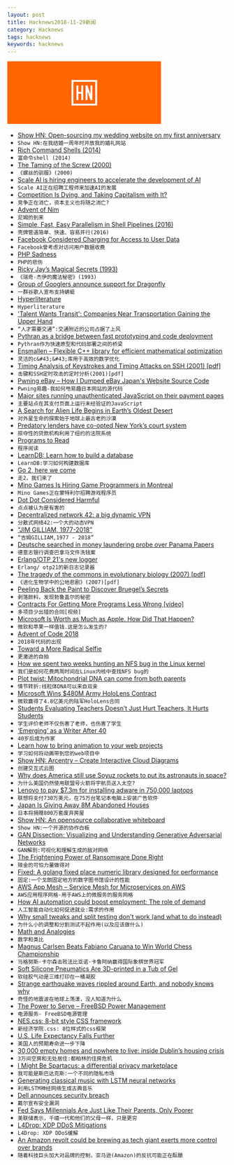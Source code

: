 ```yaml
---
layout: post
title: Hacknews2018-11-29新闻
category: Hacknews
tags: hacknews
keywords: hacknews
---
```


![haccknews-banner](/assets/image/hacknews-banner.jpg)

- [Show HN: Open-sourcing my wedding website on my first anniversary](https://github.com/rampatra/wedding-website)
- `Show HN:在我结婚一周年时开放我的婚礼网站`
- [Rich Command Shells (2014)](http://waywardmonkeys.org/2014/10/10/rich-command-shells/)
- `富命令shell (2014)`
- [The Taming of the Screw (2000)](http://www.americanhistory.si.edu/subs/anglesdangles/taming.html)
- `《螺丝的驯服》(2000)`
- [Scale AI is hiring engineers to accelerate the development of AI](https://www.scaleapi.com/about#jobs)
- `Scale AI正在招聘工程师来加速AI的发展`
- [Competition Is Dying, and Taking Capitalism with It?](https://www.bloomberg.com/opinion/articles/2018-11-25/the-myth-of-capitalism-exposed)
- `竞争正在消亡，资本主义也将随之消亡?`
- [Advent of Nim](https://nim-lang.org/blog/2018/11/26/advent-of-nim.html)
- `尼姆的到来`
- [Simple, Fast, Easy Parallelism in Shell Pipelines (2016)](http://catern.com/posts/pipes.html)
- `壳牌管道简单、快速、容易并行(2016)`
- [Facebook Considered Charging for Access to User Data](https://www.wsj.com/articles/facebook-considered-charging-for-access-to-user-data-1543447785)
- `Facebook曾考虑对访问用户数据收费`
- [PHP Sadness](http://phpsadness.com/)
- `PHP的悲伤`
- [Ricky Jay’s Magical Secrets (1993)](https://www.newyorker.com/magazine/1993/04/05/secrets-of-the-magus)
- `《瑞奇·杰伊的魔法秘密》(1993)`
- [Group of Googlers announce support for Dragonfly](https://techcrunch.com/2018/11/28/google-dragonfly-letter/)
- `一群谷歌人宣布支持蜻蜓`
- [Hyperliterature](https://www.jamesyu.org/hyperliterature.html)
- `Hyperliterature`
- [&#39;Talent Wants Transit&#39;: Companies Near Transportation Gaining the Upper Hand](https://www.npr.org/2018/11/29/671203167/talent-wants-transit-companies-near-transportation-gaining-the-upper-hand)
- `“人才需要交通”:交通附近的公司占据了上风`
- [Pythran as a bridge between fast prototyping and code deployment](http://serge-sans-paille.github.io/pythran-stories/pythran-as-a-bridge-between-fast-prototyping-and-code-deployment.html)
- `Pythran作为快速原型和代码部署之间的桥梁`
- [Ensmallen – Flexible C&#43;&#43; library for efficient mathematical optimization](http://www.ensmallen.org)
- `灵活的c&#43;&#43;库用于高效的数学优化`
- [Timing Analysis of Keystrokes and Timing Attacks on SSH (2001) [pdf]](https://people.eecs.berkeley.edu/~daw/papers/ssh-use01.pdf)
- `击键和SSH定时攻击的定时分析(2001)[pdf]`
- [Pwning eBay – How I Dumped eBay Japan&#39;s Website Source Code](https://slashcrypto.org/2018/11/28/eBay-source-code-leak/)
- `Pwning易趣-我如何甩易趣日本网站的源代码`
- [Major sites running unauthenticated JavaScript on their payment pages](https://shkspr.mobi/blog/2018/11/major-sites-running-unauthenticated-javascript-on-their-payment-pages/)
- `主要站点在其支付页面上运行未经验证的JavaScript`
- [A Search for Alien Life Begins in Earth’s Oldest Desert](https://www.theatlantic.com/science/archive/2018/11/searching-life-martian-landscape/576628/)
- `对外星生命的探索始于地球上最古老的沙漠`
- [Predatory lenders have co-opted New York’s court system](https://www.bloomberg.com/graphics/2018-confessions-of-judgment-new-york-court-clerks/)
- `掠夺性的贷款机构利用了纽约的法院系统`
- [Programs to Read](http://wiki.c2.com/?ProgramsToRead)
- `程序阅读`
- [LearnDB: Learn how to build a database](https://learndb.net/)
- `LearnDB:学习如何构建数据库`
- [Go 2, here we come](https://blog.golang.org/go2-here-we-come)
- `走2，我们来了`
- [Mino Games Is Hiring Game Programmers in Montreal](https://mino-games.workable.com/j/7AC7233C2B)
- `Mino Games正在蒙特利尔招聘游戏程序员`
- [Dot Dot Considered Harmful](https://fuchsia.googlesource.com/docs/&#43;/HEAD/the-book/dotdot.md)
- `点点被认为是有害的`
- [Decentralized network 42: a big dynamic VPN](https://dn42.net/Home)
- `分散式网络42:一个大的动态VPN`
- [“JIM GILLIAM, 1977-2018”](https://civichall.org/civicist/jim-gilliam-1977-2018/)
- `“吉姆GILLIAM,1977 - 2018”`
- [Deutsche searched in money laundering probe over Panama Papers](https://www.reuters.com/article/us-deutsche-bank-moneylaundering-idUSKCN1NY0ZN)
- `德意志银行调查巴拿马文件洗钱案`
- [Erlang/OTP 21&#39;s new logger](https://ferd.ca/erlang-otp-21-s-new-logger.html)
- `Erlang/ otp21的新日志记录器`
- [The tragedy of the commons in evolutionary biology (2007) [pdf]](http://www.kokkonuts.org/wp-content/uploads/Rankin_ToC.pdf)
- `《进化生物学中的公地悲剧》(2007)[pdf]`
- [Peeling Back the Paint to Discover Bruegel’s Secrets](https://www.nytimes.com/2018/11/23/arts/design/bruegel-kunsthistorisches-museum-technology-layers.html)
- `剥落颜料，发现勃鲁盖尔的秘密`
- [Contracts For Getting More Programs Less Wrong [video]](https://www.youtube.com/watch?v=lNITrPhl2_A)
- `多项目少出错的合同[视频]`
- [Microsoft Is Worth as Much as Apple. How Did That Happen?](https://www.nytimes.com/2018/11/29/technology/microsoft-apple-worth-how.html)
- `微软和苹果一样值钱.这是怎么发生的?`
- [Advent of Code 2018](https://adventofcode.com/2018)
- `2018年代码的出现`
- [Toward a More Radical Selfie](https://www.theparisreview.org/blog/2018/11/27/toward-a-more-radical-selfie/)
- `更激进的自拍`
- [How we spent two weeks hunting an NFS bug in the Linux kernel](https://about.gitlab.com/2018/11/14/how-we-spent-two-weeks-hunting-an-nfs-bug/)
- `我们是如何花费两周时间在Linux内核中查找NFS bug的`
- [Plot twist: Mitochondrial DNA can come from both parents](https://arstechnica.com/science/2018/11/plot-twist-mitochondrial-dna-can-come-from-both-parents/)
- `情节转折:线粒体DNA可以来自双亲`
- [Microsoft Wins $480M Army HoloLens Contract](https://www.bloomberg.com/news/articles/2018-11-28/microsoft-wins-480-million-army-battlefield-contract)
- `微软赢得了4.8亿美元的陆军HoloLens合同`
- [Students Evaluating Teachers Doesn’t Just Hurt Teachers, It Hurts Students](https://www.chronicle.com/article/Students-Evaluating-Teachers/245169)
- `学生评价老师不仅伤害了老师，也伤害了学生`
- [‘Emerging’ as a Writer After 40](https://longreads.com/2018/11/28/emerging-as-a-writer-after-40/)
- `40岁后成为作家`
- [Learn how to bring animation to your web projects](https://github.com/cssanimation/css-animation-101)
- `学习如何将动画带到您的web项目中`
- [Show HN: Arcentry – Create Interactive Cloud Diagrams](https://arcentry.com/)
- `创建交互式云图`
- [Why does America still use Soyuz rockets to put its astronauts in space?](https://www.economist.com/the-economist-explains/2018/10/16/why-does-america-still-use-soyuz-rockets-to-put-its-astronauts-in-space)
- `为什么美国仍然使用联盟号火箭将宇航员送入太空?`
- [Lenovo to pay $7.3m for installing adware in 750,000 laptops](https://www.hackread.com/lenovo-to-pay-fine-for-installing-adware-in-laptops/)
- `联想将支付730万美元，在75万台笔记本电脑上安装广告软件`
- [Japan Is Giving Away 8M Abandoned Houses](https://www.travelandleisure.com/travel-news/japan-free-abandoned-house)
- `日本将捐赠800万套废弃房屋`
- [Show HN: An opensource collaborative whiteboard](https://wbo.openode.io)
- `Show HN:一个开源的协作白板`
- [GAN Dissection: Visualizing and Understanding Generative Adversarial Networks](https://gandissect.csail.mit.edu)
- `GAN解剖:可视化和理解生成的敌对网络`
- [The Frightening Power of Ransomware Done Right](http://nautil.us/issue/66/clockwork/the-100-million-bot-heist)
- `赎金的可怕力量做得对`
- [Fixed: A golang fixed place numeric library designed for performance](https://github.com/robaho/fixed)
- `固定:一个戈朗固定地方的数字图书馆设计的性能`
- [AWS App Mesh – Service Mesh for Microservices on AWS](https://aws.amazon.com/blogs/compute/introducing-aws-app-mesh-service-mesh-for-microservices-on-aws/)
- `AWS应用程序网格-用于AWS上的微服务的服务网格`
- [How AI automation could boost employment: The role of demand](https://bitsandatoms.co/how-ai-automation-could-boost-employment-the-role-of-demand/)
- `人工智能自动化如何促进就业:需求的作用`
- [Why small tweaks and split testing don&#39;t work (and what to do instead)](https://www.cortes.design/post/saas-website-conversion-split-test)
- `为什么小的调整和分割测试不起作用(以及应该做什么)`
- [Math and Analogies](https://betterexplained.com/articles/math-and-analogies/)
- `数学和类比`
- [Magnus Carlsen Beats Fabiano Caruana to Win World Chess Championship](https://www.nytimes.com/2018/11/28/sports/magnus-carlsen-fabiano-caruana-world-chess-championship.html)
- `马格努斯·卡尔森击败法比亚诺·卡鲁阿纳赢得国际象棋世界冠军`
- [Soft Silicone Pneumatics Are 3D-printed in a Tub of Gel](https://hackaday.com/2018/11/27/soft-silicone-pneumatics-are-3d-printed-in-a-tub-of-gel/)
- `软硅胶气动是三维打印在一桶凝胶`
- [Strange earthquake waves rippled around Earth, and nobody knows why](https://www.nationalgeographic.com/science/2018/11/strange-earthquake-waves-rippled-around-world-earth-geology/)
- `奇怪的地震波在地球上荡漾，没人知道为什么`
- [The Power to Serve – FreeBSD Power Management](https://vermaden.wordpress.com/2018/11/28/the-power-to-serve-freebsd-power-management/)
- `电源服务- FreeBSD电源管理`
- [NES.css: 8-bit style CSS framework](https://bcrikko.github.io/NES.css/)
- `新经济学院.css: 8位样式的css框架`
- [U.S. Life Expectancy Falls Further](https://www.wsj.com/articles/u-s-life-expectancy-falls-further-1543467660)
- `美国人的预期寿命进一步下降`
- [30,000 empty homes and nowhere to live: inside Dublin’s housing crisis](https://www.theguardian.com/cities/2018/nov/29/empty-dublin-housing-crisis-airbnb-homelessness-landlords)
- `3万间空房和无处居住:都柏林的住房危机`
- [I Might Be Spartacus: a differential privacy marketplace](https://robertheaton.com/2018/10/27/i-might-be-spartacus-a-differential-privacy-marketplace/)
- `我可能是斯巴达克斯:一个不同的隐私市场`
- [Generating classical music with LSTM neural networks](https://blog.floydhub.com/generating-classical-music-with-neural-networks/)
- `利用LSTM神经网络生成古典音乐`
- [Dell announces security breach](https://www.zdnet.com/article/dell-announces-security-breach/)
- `戴尔宣布安全漏洞`
- [Fed Says Millennials Are Just Like Their Parents, Only Poorer](https://www.bloomberg.com/news/articles/2018-11-29/fed-says-millennials-are-just-like-their-parents-only-poorer)
- `美联储表示，千禧一代和他们的父母一样，只是更穷`
- [L4Drop: XDP DDoS Mitigations](https://blog.cloudflare.com/l4drop-xdp-ebpf-based-ddos-mitigations/)
- `L4Drop: XDP DDoS缓解`
- [An Amazon revolt could be brewing as tech giant exerts more control over brands](https://www.recode.net/2018/11/29/18023132/amazon-brand-policy-changes-marketplace-control-one-vendor)
- `随着科技巨头加大对品牌的控制，亚马逊(Amazon)的反抗可能正在酝酿`

